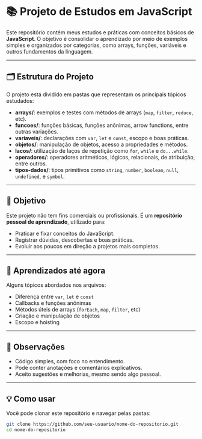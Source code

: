 # 📚 Projeto de Estudos em JavaScript

Este repositório contém meus estudos e práticas com conceitos básicos de **JavaScript**. O objetivo é consolidar o aprendizado por meio de exemplos simples e organizados por categorias, como arrays, funções, variáveis e outros fundamentos da linguagem.

---

## 🗂 Estrutura do Projeto

O projeto está dividido em pastas que representam os principais tópicos estudados:

- **arrays/**: exemplos e testes com métodos de arrays (`map`, `filter`, `reduce`, etc).
- **funcoes/**: funções básicas, funções anônimas, arrow functions, entre outras variações.
- **variaveis/**: declarações com `var`, `let` e `const`, escopo e boas práticas.
- **objetos/**: manipulação de objetos, acesso a propriedades e métodos.
- **lacos/**: utilização de laços de repetição como `for`, `while` e `do...while`.
- **operadores/**: operadores aritméticos, lógicos, relacionais, de atribuição, entre outros.
- **tipos-dados/**: tipos primitivos como `string`, `number`, `boolean`, `null`, `undefined`, e `symbol`.

---

## 🚀 Objetivo

Este projeto não tem fins comerciais ou profissionais. É um **repositório pessoal de aprendizado**, utilizado para:

- Praticar e fixar conceitos do JavaScript.
- Registrar dúvidas, descobertas e boas práticas.
- Evoluir aos poucos em direção a projetos mais completos.

---

## 🧠 Aprendizados até agora

Alguns tópicos abordados nos arquivos:

- Diferença entre `var`, `let` e `const`
- Callbacks e funções anônimas
- Métodos úteis de arrays (`forEach`, `map`, `filter`, etc)
- Criação e manipulação de objetos
- Escopo e hoisting

---

## 📌 Observações

- Código simples, com foco no entendimento.
- Pode conter anotações e comentários explicativos.
- Aceito sugestões e melhorias, mesmo sendo algo pessoal.

---

## 💡 Como usar

Você pode clonar este repositório e navegar pelas pastas:

```bash
git clone https://github.com/seu-usuario/nome-do-repositorio.git
cd nome-do-repositorio
